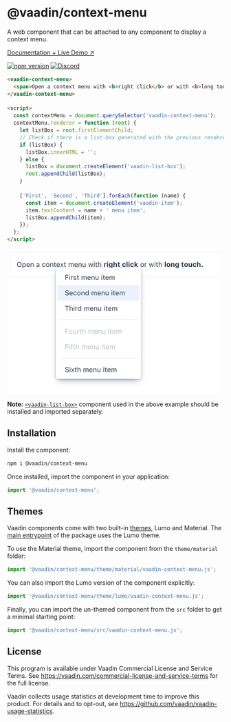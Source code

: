 # @vaadin/context-menu

A web component that can be attached to any component to display a context menu.

[Documentation + Live Demo ↗](https://vaadin.com/docs/latest/components/context-menu)

[![npm version](https://badgen.net/npm/v/@vaadin/context-menu)](https://www.npmjs.com/package/@vaadin/context-menu)
[![Discord](https://img.shields.io/discord/732335336448852018?label=discord)](https://discord.gg/PHmkCKC)

```html
<vaadin-context-menu>
  <span>Open a context menu with <b>right click</b> or with <b>long touch.</b></span>
</vaadin-context-menu>

<script>
  const contextMenu = document.querySelector('vaadin-context-menu');
  contextMenu.renderer = function (root) {
    let listBox = root.firstElementChild;
    // Check if there is a list-box generated with the previous renderer call to update its content instead of recreation
    if (listBox) {
      listBox.innerHTML = '';
    } else {
      listBox = document.createElement('vaadin-list-box');
      root.appendChild(listBox);
    }

    ['First', 'Second', 'Third'].forEach(function (name) {
      const item = document.createElement('vaadin-item');
      item.textContent = name + ' menu item';
      listBox.appendChild(item);
    });
  };
</script>
```

[<img src="https://raw.githubusercontent.com/vaadin/web-components/master/packages/context-menu/screenshot.png" width="493" alt="Screenshot of vaadin-context-menu">](https://vaadin.com/docs/latest/components/context-menu)

**Note:** [`<vaadin-list-box>`](https://github.com/vaadin/vaadin-list-box) component used in the above example should be installed and imported separately.

## Installation

Install the component:

```sh
npm i @vaadin/context-menu
```

Once installed, import the component in your application:

```js
import '@vaadin/context-menu';
```

## Themes

Vaadin components come with two built-in [themes](https://vaadin.com/docs/latest/styling), Lumo and Material.
The [main entrypoint](https://github.com/vaadin/web-components/blob/master/packages/context-menu/vaadin-context-menu.js) of the package uses the Lumo theme.

To use the Material theme, import the component from the `theme/material` folder:

```js
import '@vaadin/context-menu/theme/material/vaadin-context-menu.js';
```

You can also import the Lumo version of the component explicitly:

```js
import '@vaadin/context-menu/theme/lumo/vaadin-context-menu.js';
```

Finally, you can import the un-themed component from the `src` folder to get a minimal starting point:

```js
import '@vaadin/context-menu/src/vaadin-context-menu.js';
```

## License

This program is available under Vaadin Commercial License and Service Terms.
See https://vaadin.com/commercial-license-and-service-terms for the full
license.

Vaadin collects usage statistics at development time to improve this product.
For details and to opt-out, see https://github.com/vaadin/vaadin-usage-statistics.
